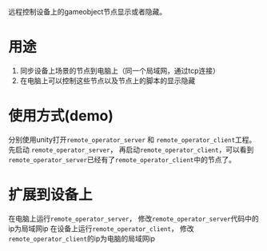 远程控制设备上的gameobject节点显示或者隐藏。

# 用途
1. 同步设备上场景的节点到电脑上（同一个局域网，通过tcp连接）
2. 在电脑上可以控制这些节点以及节点上的脚本的显示隐藏

# 使用方式(demo)
分别使用unity打开`remote_operator_server` 和 `remote_operator_client`工程。
先启动 `remote_operator_server`， 再启动`remote_operator_client`，可以看到`remote_operator_server`已经有了`remote_operator_client`中的节点了。

# 扩展到设备上
在电脑上运行`remote_operator_server`， 修改`remote_operator_server`代码中的ip为局域网ip
在设备上运行`remote_operator_client`， 修改`remote_operator_client`的ip为电脑的局域网ip

